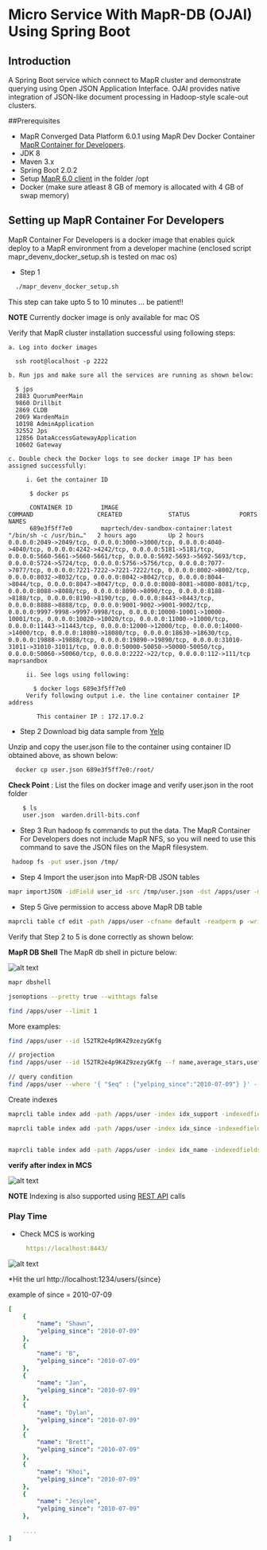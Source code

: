# Micro Service With MapR-DB (OJAI) Using Spring Boot

## Introduction

A Spring Boot service which connect to MapR cluster and demonstrate querying using
 Open JSON Application Interface. OJAI  provides native integration of JSON-like 
 document processing in Hadoop-style scale-out clusters. 
 
##Prerequisites

* MapR Converged Data Platform 6.0.1 using MapR Dev Docker Container [MapR Container for Developers](https://maprdocs.mapr.com/home/MapRContainerDevelopers/MapRContainerDevelopersOverview.html).
* JDK 8
* Maven 3.x
* Spring Boot 2.0.2
* Setup [MapR 6.0 client](http://package.mapr.com/releases/v6.0.0/mac/)  in the folder /opt
* Docker (make sure atleast 8 GB of memory is allocated with 4 GB of swap memory)

## Setting up MapR Container For Developers

MapR Container For Developers is a docker image that enables quick deploy to a MapR environment 
from a developer machine (enclosed script mapr_devenv_docker_setup.sh is tested on
mac os)

* Step 1 
````bash
  ./mapr_devenv_docker_setup.sh 
```` 

This step can take upto 5 to 10 minutes ... be patient!!

**NOTE**  Currently docker image is only available for mac OS

Verify that MapR cluster installation successful using following steps:

    a. Log into docker images
     
      ssh root@localhost -p 2222 
    
    b. Run jps and make sure all the services are running as shown below:
    
      $ jps
      2883 QuorumPeerMain
      9860 Drillbit
      2869 CLDB
      2069 WardenMain
      10198 AdminApplication
      32552 Jps
      12856 DataAccessGatewayApplication
      10602 Gateway
    
    c. Double check the Docker logs to see docker image IP has been assigned successfully:
    
         i. Get the container ID 
          
          $ docker ps
          
          CONTAINER ID        IMAGE                                   COMMAND                  CREATED             STATUS              PORTS                                                                                                                                                                                                                                                                                                                                                                                                                                                                                                                                                                                                                                                                                                                                                                                                                                                                                                                                                                                                                                                                                                                  NAMES
          689e3f5ff7e0        maprtech/dev-sandbox-container:latest   "/bin/sh -c /usr/bin…"   2 hours ago         Up 2 hours          0.0.0.0:2049->2049/tcp, 0.0.0.0:3000->3000/tcp, 0.0.0.0:4040->4040/tcp, 0.0.0.0:4242->4242/tcp, 0.0.0.0:5181->5181/tcp, 0.0.0.0:5660-5661->5660-5661/tcp, 0.0.0.0:5692-5693->5692-5693/tcp, 0.0.0.0:5724->5724/tcp, 0.0.0.0:5756->5756/tcp, 0.0.0.0:7077->7077/tcp, 0.0.0.0:7221-7222->7221-7222/tcp, 0.0.0.0:8002->8002/tcp, 0.0.0.0:8032->8032/tcp, 0.0.0.0:8042->8042/tcp, 0.0.0.0:8044->8044/tcp, 0.0.0.0:8047->8047/tcp, 0.0.0.0:8080-8081->8080-8081/tcp, 0.0.0.0:8088->8088/tcp, 0.0.0.0:8090->8090/tcp, 0.0.0.0:8188->8188/tcp, 0.0.0.0:8190->8190/tcp, 0.0.0.0:8443->8443/tcp, 0.0.0.0:8888->8888/tcp, 0.0.0.0:9001-9002->9001-9002/tcp, 0.0.0.0:9997-9998->9997-9998/tcp, 0.0.0.0:10000-10001->10000-10001/tcp, 0.0.0.0:10020->10020/tcp, 0.0.0.0:11000->11000/tcp, 0.0.0.0:11443->11443/tcp, 0.0.0.0:12000->12000/tcp, 0.0.0.0:14000->14000/tcp, 0.0.0.0:18080->18080/tcp, 0.0.0.0:18630->18630/tcp, 0.0.0.0:19888->19888/tcp, 0.0.0.0:19890->19890/tcp, 0.0.0.0:31010-31011->31010-31011/tcp, 0.0.0.0:50000-50050->50000-50050/tcp, 0.0.0.0:50060->50060/tcp, 0.0.0.0:2222->22/tcp, 0.0.0.0:112->111/tcp   maprsandbox
    
         ii. See logs using following:
           
           $ docker logs 689e3f5ff7e0
         Verify following output i.e. the line container container IP address
         
            This container IP : 172.17.0.2


* Step 2 Download big data sample from [Yelp](https://www.yelp.com/dataset_challenge)  
         

Unzip and copy the user.json file to the container using container ID obtained above,
as shown below:

  ````bash
    docker cp user.json 689e3f5ff7e0:/root/
 ````
 **Check Point** : List the files on docker image and verify user.json in the root folder
  ````bash
      $ ls
      user.json  warden.drill-bits.conf
  ```` 
 
* Step 3 Run hadoop fs commands to put the data. The MapR Container For Developers does not include MapR NFS, so you will need to use this command to save the JSON files on the MapR filesystem.
````bash
 hadoop fs -put user.json /tmp/
````

* Step 4 Import the user.json into MapR-DB JSON tables
 ````bash
mapr importJSON -idField user_id -src /tmp/user.json -dst /apps/user -mapreduce false
 ````

* Step 5 Give permission to access above MapR DB table

 ````bash
maprcli table cf edit -path /apps/user -cfname default -readperm p -writeperm p
````

Verify that Step 2 to 5 is done correctly as shown below:

**MapR DB Shell**
The MapR db shell in picture below:

![alt text](maprdbshell.png)

``` bash
mapr dbshell

jsonoptions --pretty true --withtags false

find /apps/user --limit 1

```

More examples:
``` bash
find /apps/user --id l52TR2e4p9K4Z9zezyGKfg

// projection
find /apps/user --id l52TR2e4p9K4Z9zezyGKfg --f name,average_stars,useful 

// query condition
find /apps/user --where '{ "$eq" : {"yelping_since":"2010-07-09"} }' --f _id,name,yelping_since

```

Create indexes

``` bash
maprcli table index add -path /apps/user -index idx_support -indexedfields 'support:1'

maprcli table index add -path /apps/user -index idx_since -indexedfields 'yelping_since:1'


maprcli table index add -path /apps/user -index idx_name -indexedfields 'name:1'

```

__verify after index in MCS__

![alt text](Index.png)

**NOTE** Indexing is also supported using [REST API](https://maprdocs.mapr.com/home/ReferenceGuide/table-index-list.html#table-index-list) calls


### Play Time

* Check MCS is working
``` yaml
     https://localhost:8443/
``` 
![alt text](mcs.png)

*Hit the url http://localhost:1234/users/{since} 

example of since = 2010-07-09

``` yaml
[
    {
        "name": "Shawn",
        "yelping_since": "2010-07-09"
    },
    {
        "name": "B",
        "yelping_since": "2010-07-09"
    },
    {
        "name": "Jan",
        "yelping_since": "2010-07-09"
    },
    {
        "name": "Dylan",
        "yelping_since": "2010-07-09"
    },
    {
        "name": "Brett",
        "yelping_since": "2010-07-09"
    },
    {
        "name": "Khoi",
        "yelping_since": "2010-07-09"
    },
    {
        "name": "Jesylee",
        "yelping_since": "2010-07-09"
    },
    
    ....
]
``` 

